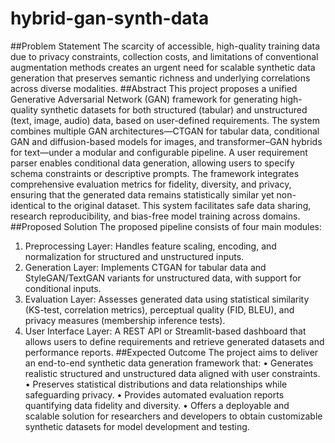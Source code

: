 # hybrid-gan-synth-data
##Problem Statement
The scarcity of accessible, high-quality training data due to privacy constraints, collection costs,
and limitations of conventional augmentation methods creates an urgent need for scalable synthetic data generation that preserves semantic richness and underlying correlations across diverse
modalities.
##Abstract
This project proposes a unified Generative Adversarial Network (GAN) framework for generating high-quality synthetic datasets for both structured (tabular) and unstructured (text, image,
audio) data, based on user-defined requirements. The system combines multiple GAN architectures—CTGAN for tabular data, conditional GAN and diffusion-based models for images,
and transformer–GAN hybrids for text—under a modular and configurable pipeline. A user
requirement parser enables conditional data generation, allowing users to specify schema constraints or descriptive prompts. The framework integrates comprehensive evaluation metrics
for fidelity, diversity, and privacy, ensuring that the generated data remains statistically similar yet non-identical to the original dataset. This system facilitates safe data sharing, research
reproducibility, and bias-free model training across domains.
##Proposed Solution
The proposed pipeline consists of four main modules:
1. Preprocessing Layer: Handles feature scaling, encoding, and normalization for structured and unstructured inputs.
2. Generation Layer: Implements CTGAN for tabular data and StyleGAN/TextGAN variants for unstructured data, with support for conditional inputs.
3. Evaluation Layer: Assesses generated data using statistical similarity (KS-test, correlation metrics), perceptual quality (FID, BLEU), and privacy measures (membership
inference tests).
4. User Interface Layer: A REST API or Streamlit-based dashboard that allows users to
define requirements and retrieve generated datasets and performance reports.
##Expected Outcome
The project aims to deliver an end-to-end synthetic data generation framework that:
• Generates realistic structured and unstructured data aligned with user constraints.
• Preserves statistical distributions and data relationships while safeguarding privacy.
• Provides automated evaluation reports quantifying data fidelity and diversity.
• Offers a deployable and scalable solution for researchers and developers to obtain customizable synthetic datasets for model development and testing.


